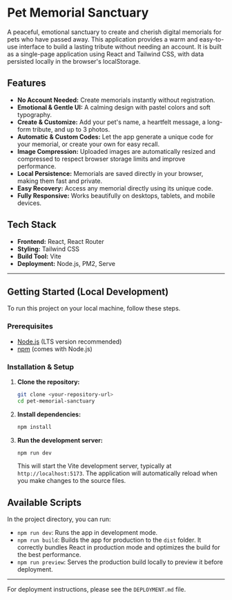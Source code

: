 
# Pet Memorial Sanctuary

A peaceful, emotional sanctuary to create and cherish digital memorials for pets who have passed away. This application provides a warm and easy-to-use interface to build a lasting tribute without needing an account. It is built as a single-page application using React and Tailwind CSS, with data persisted locally in the browser's localStorage.

## Features

- **No Account Needed:** Create memorials instantly without registration.
- **Emotional & Gentle UI:** A calming design with pastel colors and soft typography.
- **Create & Customize:** Add your pet's name, a heartfelt message, a long-form tribute, and up to 3 photos.
- **Automatic & Custom Codes:** Let the app generate a unique code for your memorial, or create your own for easy recall.
- **Image Compression:** Uploaded images are automatically resized and compressed to respect browser storage limits and improve performance.
- **Local Persistence:** Memorials are saved directly in your browser, making them fast and private.
- **Easy Recovery:** Access any memorial directly using its unique code.
- **Fully Responsive:** Works beautifully on desktops, tablets, and mobile devices.

## Tech Stack

- **Frontend:** React, React Router
- **Styling:** Tailwind CSS
- **Build Tool:** Vite
- **Deployment:** Node.js, PM2, Serve

---

## Getting Started (Local Development)

To run this project on your local machine, follow these steps.

### Prerequisites

- [Node.js](https://nodejs.org/) (LTS version recommended)
- [npm](https://www.npmjs.com/) (comes with Node.js)

### Installation & Setup

1.  **Clone the repository:**
    ```bash
    git clone <your-repository-url>
    cd pet-memorial-sanctuary
    ```

2.  **Install dependencies:**
    ```bash
    npm install
    ```

3.  **Run the development server:**
    ```bash
    npm run dev
    ```
    This will start the Vite development server, typically at `http://localhost:5173`. The application will automatically reload when you make changes to the source files.

## Available Scripts

In the project directory, you can run:

-   `npm run dev`: Runs the app in development mode.
-   `npm run build`: Builds the app for production to the `dist` folder. It correctly bundles React in production mode and optimizes the build for the best performance.
-   `npm run preview`: Serves the production build locally to preview it before deployment.

---

For deployment instructions, please see the `DEPLOYMENT.md` file.
